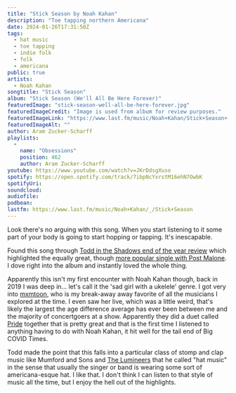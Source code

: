 ```yaml
---
title: "Stick Season by Noah Kahan"
description: "Toe tapping northern Americana"
date: 2024-01-26T17:31:50Z
tags:
  - hat music
  - toe tapping
  - indie folk
  - folk
  - americana
public: true
artists:
  - Noah Kahan
songtitle: "Stick Season"
album: "Stick Season (We'll All Be Here Forever)"
featuredImage: "stick-season-well-all-be-here-forever.jpg"
featuredImageCredit: "Image is used from album for review purposes."
featuredImageLink: "https://www.last.fm/music/Noah+Kahan/Stick+Season+(We%27ll+All+Be+Here+Forever)"
featuredImageAlt: ""
author: Aram Zucker-Scharff
playlists:
  -
    name: "Obsessions"
    position: 462
    author: Aram Zucker-Scharff
youtube: https://www.youtube.com/watch?v=JKrDdsgXuso
spotify: https://open.spotify.com/track/7ibpNcYxrstM16ehN7OwbK
spotifyUri: 
soundcloud:
audiofile:
podbean:
lastfm: https://www.last.fm/music/Noah+Kahan/_/Stick+Season
---
```


Look there's no arguing with this song. When you start listening to it some part of your body is going to start hopping or tapping. It's inescapable. 

Found this song through [Todd in the Shadows end of the year review](https://youtu.be/TAgX-DgdzZ0?si=szYWpJKNeHOwuZzm) which highlighted the equally great, though [more popular single with Post Malone](https://www.last.fm/music/Noah+Kahan/_/Dial+Drunk+(with+Post+Malone)). I dove right into the album and instantly loved the whole thing. 

Apparently this isn't my first encounter with Noah Kahan though, back in 2019 I was deep in... let's call it the 'sad girl with a ukelele' genre. I got very into [mxmtoon](/artist/mxmtoon), who is my break-away away favorite of all the musicians I explored at the time. I even saw her live, which was a little weird, that's likely the largest the age difference average has ever been between me and the majority of concertgoers at a show. Apparently they did a duet called [Pride](https://www.last.fm/music/Noah+Kahan/_/Pride+(with+mxmtoon)) together that is pretty great and that is the first time I listened to anything having to do with Noah Kahan, it hit well for the tail end of Big COVID Times.  

Todd made the point that this falls into a particular class of stomp and clap music like Mumford and Sons and [The Lumineers](/artist/the-lumineers) that he called "hat music" in the sense that usually the singer or band is wearing some sort of americana-esque hat. I like that. I don't think I can listen to that style of music all the time, but I enjoy the hell out of the highlights.  
